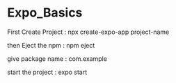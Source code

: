 # Expo_Basics

First Create Project : npx create-expo-app project-name

then Eject the npm : npm eject

give package name : com.example

start the project : expo start

